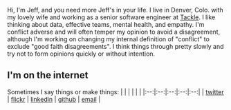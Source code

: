 Hi, I'm Jeff, and you need more Jeff's in your life. I live in Denver, Colo. with my lovely wife and working as a senior software engineer at [Tackle](https://tackle.io). I like thinking about data, effective teams, mental health, and empathy. I'm conflict adverse and will often temper my opinion to avoid a disagreement, although I'm working on changing my internal definition of "conflict" to exclude "good faith disagreements". I think things through pretty slowly and try not to form opinions quickly or without intention.

## I'm on the internet

Sometimes I say things or make things:
|  |  |  | | |
|:--:|:--:|:--:|:--:|:--:|
| [twitter](https://twitter.com/jefbrr) | [flickr](https://flickr.com/photos/eioua) | [linkedin](https://linkedin.com/in/jeffruane) |  [github](https://github.com/jbrr) | [email](mailto:yo@jbrr.dev) |

